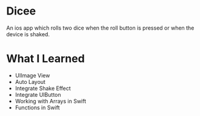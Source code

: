 # Dicee

An ios app which rolls two dice when the roll button is pressed or when the device is shaked.

# What I Learned

* UIImage View
* Auto Layout
* Integrate Shake Effect
* Integrate UIButton
* Working with Arrays in Swift
* Functions in Swift
